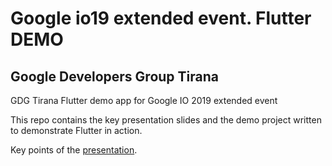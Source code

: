 # Google io19 extended event. Flutter DEMO

## Google Developers Group Tirana
GDG Tirana Flutter demo app for Google IO 2019 extended event

This repo contains the key presentation slides and the demo project written to demonstrate Flutter in action.

Key points of the [presentation](https://github.com/gdgtirana/io19-extended-flutter-demo/blob/master/GDG%20TIRANA%20-%20Introduction%20to%20Flutter.pdf).
